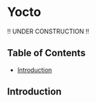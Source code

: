 # Yocto

!! UNDER CONSTRUCTION !! <br>

## Table of Contents
- [Introduction](##Introduction)

## Introduction